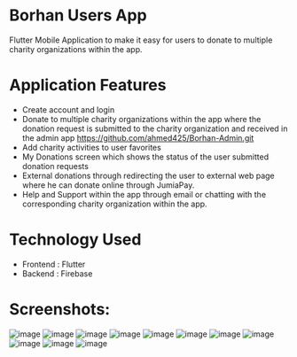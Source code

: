 # Borhan Users App

Flutter Mobile Application to make it easy for users to donate to multiple charity organizations within the app.

# Application Features

- Create account and login
- Donate to multiple charity organizations within the app where the donation request is submitted to the charity organization and received in the admin app https://github.com/ahmed425/Borhan-Admin.git 
- Add charity activities to user favorites
- My Donations screen which shows the status of the user submitted donation requests
- External donations through redirecting the user to external web page where he can donate online through JumiaPay.
- Help and Support within the app through email or chatting with the corresponding charity organization within the app.

# Technology Used

- Frontend : Flutter
- Backend  : Firebase

# Screenshots:
![image](https://i.imgur.com/JDFjS16.png) 
![image](https://i.imgur.com/FJ2Vgec.png) 
![image](https://i.imgur.com/BTct8qS.png) 
![image](https://i.imgur.com/cxiMfTc.png) 
![image](https://i.imgur.com/aRDxT9b.png) 
![image](https://i.imgur.com/qw0Pk2f.png) 
![image](https://i.imgur.com/Cuw98Xf.png) 
![image](https://i.imgur.com/0KZuwMn.png) 
![image](https://i.imgur.com/GmM6nEv.png) 
![image](https://i.imgur.com/U73nF0d.png) 
![image](https://i.imgur.com/695mLMW.png) 











